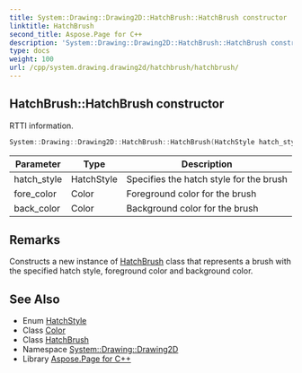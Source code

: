 ```yaml
---
title: System::Drawing::Drawing2D::HatchBrush::HatchBrush constructor
linktitle: HatchBrush
second_title: Aspose.Page for C++
description: 'System::Drawing::Drawing2D::HatchBrush::HatchBrush constructor. RTTI information in C++.'
type: docs
weight: 100
url: /cpp/system.drawing.drawing2d/hatchbrush/hatchbrush/
---
```

## HatchBrush::HatchBrush constructor


RTTI information.

```cpp
System::Drawing::Drawing2D::HatchBrush::HatchBrush(HatchStyle hatch_style, Color fore_color, Color back_color=Color::FromArgb(0xFF000000))
```


| Parameter | Type | Description |
| --- | --- | --- |
| hatch_style | HatchStyle | Specifies the hatch style for the brush |
| fore_color | Color | Foreground color for the brush |
| back_color | Color | Background color for the brush |
## Remarks


Constructs a new instance of [HatchBrush](../) class that represents a brush with the specified hatch style, foreground color and background color. 
## See Also

* Enum [HatchStyle](../../hatchstyle/)
* Class [Color](../../../system.drawing/color/)
* Class [HatchBrush](../)
* Namespace [System::Drawing::Drawing2D](../../)
* Library [Aspose.Page for C++](../../../)
